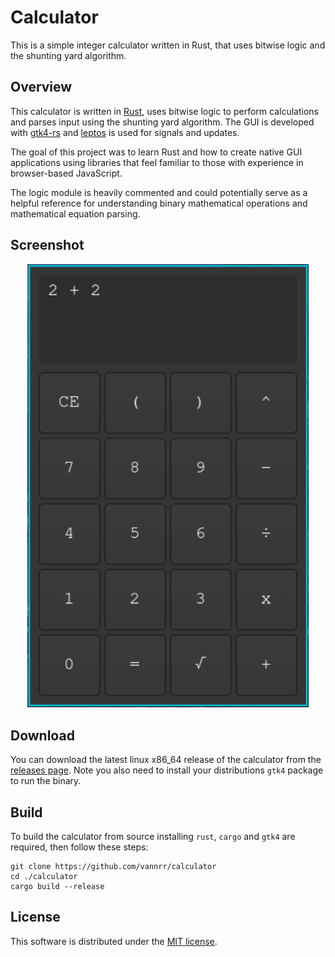 # Calculator

This is a simple integer calculator written in Rust, that uses bitwise logic and the shunting yard algorithm.

## Overview

This calculator is written in [Rust](https://github.com/rust-lang/rust), uses bitwise logic to perform calculations
and parses input using the shunting yard algorithm.
The GUI is developed with [gtk4-rs](https://github.com/gtk-rs/gtk4-rs) and
[leptos](https://github.com/leptos-rs/leptos) is used for signals and updates.

The goal of this project was to learn Rust and how to create native GUI applications using
libraries that feel familiar to those with experience in browser-based JavaScript.

The logic module is heavily commented and could potentially serve as a helpful reference for understanding binary mathematical operations and mathematical equation parsing.

## Screenshot

<p align="center">
    <img width="450" src="https://raw.githubusercontent.com/vannrr/calculator/main/screenshot.png" alt="screenshot of calculator">
</p>

## Download

You can download the latest linux x86_64 release of the calculator from the [releases page](https://github.com/vannrr/calculator/releases).
Note you also need to install your distributions `gtk4` package to run the binary.

## Build

To build the calculator from source installing `rust`, `cargo` and `gtk4` are required, then follow these steps:

```shell
git clone https://github.com/vannrr/calculator
cd ./calculator
cargo build --release

```

## License

This software is distributed under the
[MIT license](https://opensource.org/licenses/MIT).
